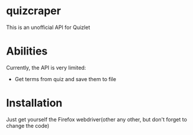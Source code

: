 # quizcraper
This is an unofficial API for Quizlet

# Abilities
Currently, the API is very limited:
- Get terms from quiz and save them to file

# Installation
Just get yourself the Firefox webdriver(other any other, but don't forget to change the code)
